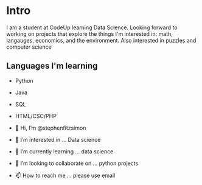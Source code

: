 # Intro
I am a student at CodeUp learning Data Science.  Looking forward to working on projects that explore the things I'm interested in: math, langauges, economics, and the environment.  Also interested in puzzles and computer science

## Languages I'm learning
- Python
- Java
- SQL
- HTML/CSC/PHP

- 👋 Hi, I’m @stephenfitzsimon
- 👀 I’m interested in ... Data science
- 🌱 I’m currently learning ... data science
- 💞️ I’m looking to collaborate on ... python projects
- 📫 How to reach me ... please use email



<!---
stephenfitzsimon/stephenfitzsimon is a ✨ special ✨ repository because its `README.md` (this file) appears on your GitHub profile.
You can click the Preview link to take a look at your changes.
--->

